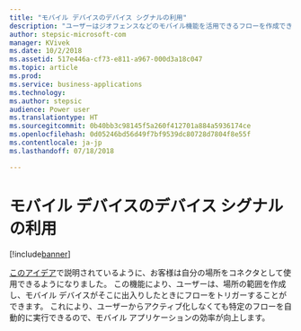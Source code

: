 ```yaml
---
title: "モバイル デバイスのデバイス シグナルの利用"
description: "ユーザーはジオフェンスなどのモバイル機能を活用できるフローを作成できます。"
author: stepsic-microsoft-com
manager: KVivek
ms.date: 10/2/2018
ms.assetid: 517e446a-cf73-e811-a967-000d3a18c047
ms.topic: article
ms.prod: 
ms.service: business-applications
ms.technology: 
ms.author: stepsic
audience: Power user
ms.translationtype: HT
ms.sourcegitcommit: 0b40bb3c98145f5a260f412701a884a5936174ce
ms.openlocfilehash: 0d05246bd56d49f7bf9539dc80728d7804f8e55f
ms.contentlocale: ja-jp
ms.lasthandoff: 07/18/2018

---
```

# <a name="leverage-device-signals-on-mobile-devices"></a>モバイル デバイスのデバイス シグナルの利用


[!include[banner](../../includes/banner.md)]

[このアイデア](https://powerusers.microsoft.com/t5/Flow-Ideas/Microsoft-Forms-Trigger-Geo-Fencing/idi-p/69825)で説明されているように、お客様は自分の場所をコネクタとして使用できるようになりました。 この機能により、ユーザーは、場所の範囲を作成し、モバイル デバイスがそこに出入りしたときにフローをトリガーすることができます。 これにより、ユーザーからアクティブ化しなくても特定のフローを自動的に実行できるので、モバイル アプリケーションの効率が向上します。

